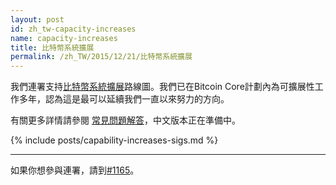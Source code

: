 ```yaml
---
layout: post
id: zh_tw-capacity-increases
name: capacity-increases
title: 比特幣系統擴展
permalink: /zh_TW/2015/12/21/比特幣系統擴展
---
```


我們連署支持[比特幣系統擴展][1]路線圖。我們已在Bitcoin
Core計劃內為可擴展性工作多年，認為這是最可以延續我們一直以來努力的方向。

有關更多詳情請參閱 [常見問題解答][FAQ]，中文版本正在準備中。

{% include posts/capability-increases-sigs.md %}

---

如果你想參與連署，請到[#1165](https://github.com/bitcoin-dot-org/bitcoin.org/pull/1165)。

[1]: https://lists.linuxfoundation.org/pipermail/bitcoin-dev/2015-December/011865.html
[FAQ]: /en/bitcoin-core/capacity-increases-faq
